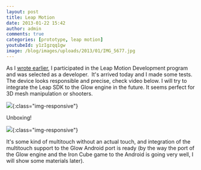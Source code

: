 ```yaml
---
layout: post
title: Leap Motion
date: 2013-01-22 15:42
author: admin
comments: true
categories: [prototype, leap motion]
youtubeId: y1zIgzqq1gw
image: /blog/images/uploads/2013/01/IMG_5677.jpg
---
```


As I <a href="/blog/leap%20motion/2012/12/23/leap-motion.html">wrote earlier</a>, I participated in the Leap Motion Development program and was selected as a developer.  It's arrived today and I made some tests. The device looks responsible and precise, check video below. I will try to integrate the Leap SDK to the Glow engine in the future. It seems perfect for 3D mesh manipulation or shooters.

<!--more-->

![](/blog/images/uploads/2013/01/IMG_5649.jpg){:class="img-responsive"}

Unboxing!

![](/blog/images/uploads/2013/01/IMG_5656.jpg){:class="img-responsive"}

It's some kind of multitouch without an actual touch, and integration of the multitouch support to the Glow Android port is ready (by the way the port of the Glow engine and the Iron Cube game to the Android is going very well, I will show some materials later).



